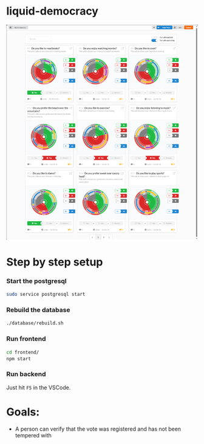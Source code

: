 # liquid-democracy

<p align="center">
  <img src="https://github.com/TomaszRewak/liquid-democracy/blob/master/examples/screenshot.png?raw=true" width=800/>
</p>

# Step by step setup

### Start the postgresql

```bash
sudo service postgresql start
```

### Rebuild the database

```bash
./database/rebuild.sh
```

### Run frontend

```bash
cd frontend/
npm start
```

### Run backend

Just hit `F5` in the VSCode.

# Goals:
- A person can verify that the vote was registered and has not been tempered with

